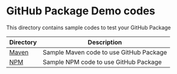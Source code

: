 # GitHub Package Demo codes

This directory contains sample codes to test your GitHub Package

| Directory | Description |
| ---- | ----------- |
| [Maven](Maven) | Sample Maven code to use GitHub Package |
| [NPM](NPM) | Sample NPM code to use GitHub Package |